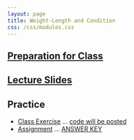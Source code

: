 ```yaml
---
layout: page
title: Weight-Length and Condition
css: /css/modules.css
---
```


## [Preparation for Class](PREP/Condition)

## [Lecture Slides](PPT/Condition.pptx)

## Practice

* [Class Exercise](CEX/Condition_CEX1) ... [code will be posted](CEX/CODES/Condition.R)
* [Assignment](CE/Condition_CE1) ... [ANSWER KEY](CE/KEY_Condition_CE1)
